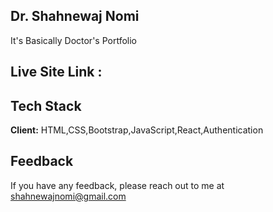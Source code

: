 
## Dr. Shahnewaj Nomi
It's Basically Doctor's  Portfolio 



## Live Site Link :

  
## Tech Stack

**Client:** HTML,CSS,Bootstrap,JavaScript,React,Authentication



  
## Feedback

If you have any feedback, please reach out to me at shahnewajnomi@gmail.com

  